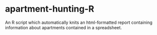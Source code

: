 # apartment-hunting-R
An R script which automatically knits an html-formatted report containing information about apartments contained in a spreadsheet. 
